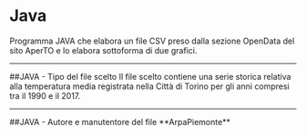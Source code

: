 # Java
Programma JAVA che elabora un file CSV preso dalla sezione OpenData del sito AperTO e lo elabora sottoforma di due grafici.
<hr>
##JAVA - Tipo del file scelto
Il file scelto contiene una serie storica relativa alla temperatura media registrata nella Città di Torino per gli anni 
compresi tra il 1990 e il 2017.
<hr>
##JAVA - Autore e manutentore del file
**ArpaPiemonte**

